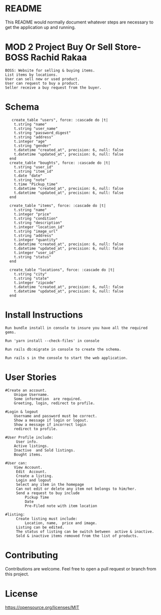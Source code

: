 # README
This README would normally document whatever steps are necessary to get the application up and running.


# MOD 2 Project Buy Or Sell Store-BOSS Rachid Rakaa

	BOSS: Website for selling & buying items.
	List items by locations.
	User can sell new or used product.
	User can request to buy a product.
	Seller receive a buy request from the buyer.

# Schema
```
   create_table "users", force: :cascade do |t|
    t.string "name"
    t.string "user_name"
    t.string "password_digest"
    t.string "address"
    t.integer "age"
    t.string "gender"
    t.datetime "created_at", precision: 6, null: false
    t.datetime "updated_at", precision: 6, null: false
  end
  create_table "boughts", force: :cascade do |t|
    t.string "user_id"
    t.string "item_id"
    t.date "date"
    t.string "note"
    t.time "Pickup_time"
    t.datetime "created_at", precision: 6, null: false
    t.datetime "updated_at", precision: 6, null: false
  end

  create_table "items", force: :cascade do |t|
    t.string "name"
    t.integer "price"
    t.string "condition"
    t.string "description"
    t.integer "location_id"
    t.string "image_url"
    t.string "address"
    t.integer "quantity"
    t.datetime "created_at", precision: 6, null: false
    t.datetime "updated_at", precision: 6, null: false
    t.integer "user_id"
    t.string "status"
  end

  create_table "locations", force: :cascade do |t|
    t.string "city"
    t.string "state"
    t.integer "zipcode"
    t.datetime "created_at", precision: 6, null: false
    t.datetime "updated_at", precision: 6, null: false
  end
```  

# Install Instructions

	Run bundle install in console to insure you have all the required gems.
	
	Run 'yarn install --check-files' in console 

	Run rails db:migrate in console to create the schema.

	Run rails s in the console to start the web application.


# User Stories

	#Create an account.
   		Unique Username.
    	Some information  are required.
   		Greeting, login, redirect to profile.
    
	#Login & logout 
  	  	Username and password must be correct.
   	 	Show a message if login or logout.
   	 	Show a message if incorrect login
    	redirect to profile.
    
	#User Profile include:
   		 User info.
    	Active listings.
    	Inactive  and Sold listings.
    	Bought items.
    
	#User can:
    	View Account.
   		 Edit  Account.
   		 Create a listing.
   		 Login and logout
   		 Select any item in the homepage
   		 Can not edit or delete any item not belongs to him/her.
   		 Send a request to buy include
      		 Pickup Time
       		 Date 
       		 Pre-Filed note with item location 
        
	#listing:
  		 Create listing must include:
       		 Location, name,  price and image.
    	 Listing can be edited.
    	 The status of listing can be switch between  active & inactive.
    	 Sold & inactive items removed from the list of products.
# Contributing
   Contributions are welcome. Feel free to open a pull request or branch from this project.
# License
https://opensource.org/licenses/MIT
